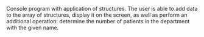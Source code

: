 Console program with application of structures. 
The user is able to add data to the array of structures, display it on the screen, as well as perform an additional operation: determine the number of patients in the department with the given name.
